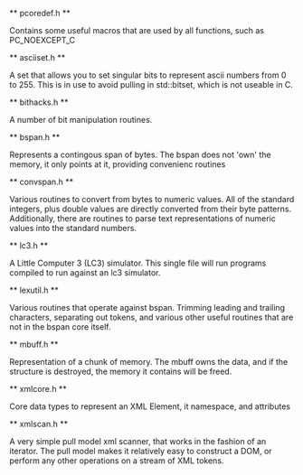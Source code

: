 
** pcoredef.h **<p>
Contains some useful macros that are used by all functions, such as PC_NOEXCEPT_C<p>

** asciiset.h **<p>
A set that allows you to set singular bits to represent ascii numbers from 0 to 255.  This is
in use to avoid pulling in std::bitset, which is not useable in C.<p>

** bithacks.h **<p>
A number of bit manipulation routines.<p>

** bspan.h **<p>
Represents a contingous span of bytes.  The bspan does not 'own' the memory, it only points at it,
providing convenienc routines<p>

** convspan.h **<p>
Various routines to convert from bytes to numeric values.  All of the standard integers, plus double values are directly converted from their byte patterns.  Additionally, there are routines to parse text representations of numeric values into the standard numbers.<p>

** lc3.h **<p>
A Little Computer 3 (LC3) simulator.  This single file will run programs compiled to run against an lc3 simulator.<p>

** lexutil.h **<p>
Various routines that operate against bspan.  Trimming leading and trailing characters, separating out tokens, and various other useful routines that are not in the bspan core itself.

** mbuff.h **<p>
Representation of a chunk of memory. The mbuff owns the data, and if the structure is destroyed, the memory it contains will be freed.<p>


** xmlcore.h **<p>
Core data types to represent an XML Element, it namespace, and attributes<p>

** xmlscan.h **<p>
A very simple pull model xml scanner, that works in the fashion of an iterator.  The pull model makes it relatively easy to construct a DOM, or perform any other operations on a stream of XML tokens.<p>
